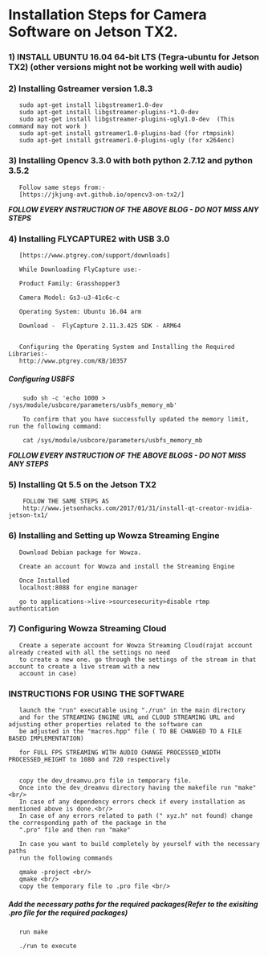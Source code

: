# Installation Steps for Camera Software on Jetson TX2.

### 1) INSTALL UBUNTU 16.04 64-bit LTS (Tegra-ubuntu for Jetson TX2)  (other versions might not be working well with audio)

### 2) Installing Gstreamer version 1.8.3
       sudo apt-get install libgstreamer1.0-dev 
       sudo apt-get install libgstreamer-plugins-*1.0-dev
       sudo apt-get install libgstreamer-plugins-ugly1.0-dev  (This command may not work )
       sudo apt-get install gstreamer1.0-plugins-bad (for rtmpsink)
       sudo apt-get install gstreamer1.0-plugins-ugly (for x264enc)
    
    

### 3) Installing Opencv 3.3.0 with both python 2.7.12 and python 3.5.2 
       Follow same steps from:-
       [https://jkjung-avt.github.io/opencv3-on-tx2/]


***FOLLOW EVERY INSTRUCTION OF THE ABOVE BLOG - DO NOT MISS ANY STEPS***


### 4) Installing FLYCAPTURE2 with USB 3.0 
       [https://www.ptgrey.com/support/downloads]

       While Downloading FlyCapture use:- 

       Product Family: Grasshopper3
 
       Camera Model: Gs3-u3-41c6c-c
 
       Operating System: Ubuntu 16.04 arm
 
       Download -  FlyCapture 2.11.3.425 SDK - ARM64

     
       Configuring the Operating System and Installing the Required Libraries:-
  	   http://www.ptgrey.com/KB/10357

  ##### Configuring USBFS
        sudo sh -c 'echo 1000 > /sys/module/usbcore/parameters/usbfs_memory_mb'

        To confirm that you have successfully updated the memory limit, run the following command:

        cat /sys/module/usbcore/parameters/usbfs_memory_mb


***FOLLOW EVERY INSTRUCTION OF THE ABOVE BLOGS - DO NOT MISS ANY STEPS***


### 5) Installing Qt 5.5 on the Jetson TX2
        FOLLOW THE SAME STEPS AS
        http://www.jetsonhacks.com/2017/01/31/install-qt-creator-nvidia-jetson-tx1/
 


### 6) Installing and Setting up Wowza Streaming Engine 

       Download Debian package for Wowza.
 
       Create an account for Wowza and install the Streaming Engine

       Once Installed
       localhost:8088 for engine manager

       go to applications->live->sourcesecurity>disable rtmp authentication


### 7) Configuring Wowza Streaming Cloud
       Create a seperate account for Wowza Streaming Cloud(rajat account already created with all the settings no need 
       to create a new one. go through the settings of the stream in that account to create a live stream with a new 
       account in case)


### INSTRUCTIONS FOR USING THE SOFTWARE

       launch the "run" executable using "./run" in the main directory
       and for the STREAMING ENGINE URL and CLOUD STREAMING URL and adjusting other properties related to the software can 
       be adjusted in the "macros.hpp" file ( TO BE CHANGED TO A FILE BASED IMPLEMENTATION)

       for FULL FPS STREAMING WITH AUDIO CHANGE PROCESSED_WIDTH PROCESSED_HEIGHT to 1080 and 720 respectively


       copy the dev_dreamvu.pro file in temporary file. 
       Once into the dev_dreamvu directory having the makefile run "make" <br/>
       In case of any dependency errors check if every installation as mentioned above is done.<br/>
       In case of any errors related to path (" xyz.h" not found) change the corresponding path of the package in the 
       ".pro" file and then run "make"

       In case you want to build completely by yourself with the necessary paths 
       run the following commands

       qmake -project <br/>
       qmake <br/>
       copy the temporary file to .pro file <br/>

##### Add the necessary paths for the required packages(Refer to the exisiting .pro file for the required packages) <br/>
       run make

       ./run to execute

